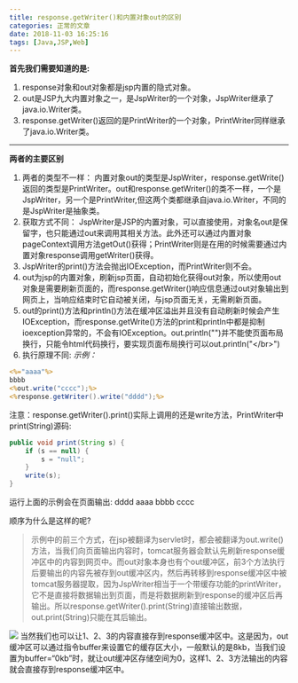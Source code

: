 ```yaml
---
title: response.getWriter()和内置对象out的区别
categories: 正常的文章
date: 2018-11-03 16:25:16
tags: [Java,JSP,Web]
---
```


**首先我们需要知道的是:**

 1. response对象和out对象都是jsp内置的隐式对象。
 2. out是JSP九大内置对象之一，是JspWriter的一个对象，JspWriter继承了java.io.Writer类。
 3. response.getWriter()返回的是PrintWriter的一个对象，PrintWriter同样继承了java.io.Writer类。

----------
**两者的主要区别**

 1. 两者的类型不一样：
    内置对象out的类型是JspWriter，response.getWrite()返回的类型是PrintWriter。out和response.getWriter()的类不一样，一个是JspWriter，另一个是PrintWriter,但这两个类都继承自java.io.Writer，不同的是JspWriter是抽象类。
 2. 获取方式不同：
    JspWriter是JSP的内置对象，可以直接使用，对象名out是保留字，也只能通过out来调用其相关方法。此外还可以通过内置对象pageContext调用方法getOut()获得；PrintWriter则是在用的时候需要通过内置对象response调用getWriter()获得。
 3. JspWriter的print()方法会抛出IOException，而PrintWriter则不会。
 4. out为jsp的内置对象，刷新jsp页面，自动初始化获得out对象，所以使用out对象是需要刷新页面的，而response.getWriter()响应信息通过out对象输出到网页上，当响应结束时它自动被关闭，与jsp页面无关，无需刷新页面。
 5. out的print()方法和println()方法在缓冲区溢出并且没有自动刷新时候会产生IOException，而response.getWrite()方法的print和println中都是抑制ioexception异常的，不会有IOException。out.println("")并不能使页面布局换行，只能令html代码换行，要实现页面布局换行可以out.println("\</br>")
 6. 执行原理不同:
*示例：*
```jsp
<%="aaaa"%>
bbbb
<%out.write("cccc");%>
<%response.getWriter().write("dddd");%>
```
注意：response.getWriter().print()实际上调用的还是write方法，PrintWriter中print(String)源码:
```java
public void print(String s) {
    if (s == null) {
        s = "null";
    }
    write(s);
}
```
运行上面的示例会在页面输出:
dddd aaaa bbbb cccc

顺序为什么是这样的呢?

> 示例中的前三个方式，在jsp被翻译为servlet时，都会被翻译为out.write()方法，当我们向页面输出内容时，tomcat服务器会默认先刷新response缓冲区中的内容到网页中。而out对象本身也有个out缓冲区，前3个方法执行后要输出的内容先被存到out缓冲区内，然后再转移到response缓冲区中被tomcat服务器提取，因为JspWriter相当于一个带缓存功能的printWriter，它不是直接将数据输出到页面，而是将数据刷新到response的缓冲区后再输出。所以response.getWriter().print(String)直接输出数据，out.print(String)只能在其后输出。

![](https://lolico.griouges.cn/images/qiLZ.png)
当然我们也可以让1、2、3的内容直接存到response缓冲区中。这是因为，out缓冲区可以通过指令buffer来设置它的缓存区大小，一般默认的是8kb，当我们设置为buffer=“0kb”时，就让out缓冲区存储空间为0，这样1、2、3方法输出的内容就会直接存到response缓冲区中。
